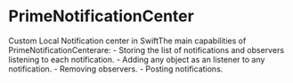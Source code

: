 # PrimeNotificationCenter
Custom Local Notification center in SwiftThe main capabilities of PrimeNotificationCenterare: - Storing the list of notifications and observers listening to each notification. - Adding any object as an listener to any notification. - Removing observers. - Posting notifications.
